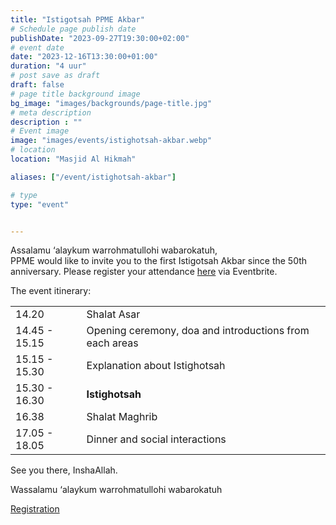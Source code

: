 ```yaml
---
title: "Istigotsah PPME Akbar"
# Schedule page publish date
publishDate: "2023-09-27T19:30:00+02:00"
# event date
date: "2023-12-16T13:30:00+01:00"
duration: "4 uur"
# post save as draft
draft: false
# page title background image
bg_image: "images/backgrounds/page-title.jpg"
# meta description
description : ""
# Event image
image: "images/events/istighotsah-akbar.webp"
# location
location: "Masjid Al Hikmah"

aliases: ["/event/istighotsah-akbar"]

# type
type: "event"


---
```

Assalamu ‘alaykum warrohmatullohi wabarokatuh,<br/>
PPME would like to invite you to the first Istigotsah Akbar since the 50th anniversary.
Please register your attendance [here](https://www.eventbrite.com/e/tickets-istigotsah-ppme-akbar-749016156487) via Eventbrite.


The event itinerary:




|   |   |
|--------|--|
| 14.20 | Shalat Asar   |
| 14.45 - 15.15 | Opening ceremony, doa and introductions from each areas |
| 15.15 - 15.30 | Explanation about Istighotsah |
| 15.30 - 16.30 | **Istighotsah** |
| 16.38 | Shalat Maghrib |
| 17.05 - 18.05 | Dinner and social interactions |

See you there, InshaAllah.

Wassalamu ‘alaykum warrohmatullohi wabarokatuh



<a class="btn btn-primary" href="https://www.eventbrite.com/e/tickets-istigotsah-ppme-akbar-749016156487" role="button">Registration</a>